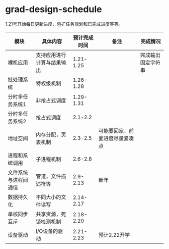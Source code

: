 # grad-design-schedule

1.21号开始每日更新进度，包扩任务规划和已完成进度等等。

|  模块   | 具体内容  | 预计完成时间 | 备注 | 完成情况 |
|  ----  | ----  |  ----   | ----  | ---- |
|裸机应用|支持应用进行计算与结果输出 |1.21-1.25||完成输出固定字符串
|批处理系统| 特权级机制| 1.26-1.28 |
|分时多任务系统1|非抢占式调度|1.29-1.31|
|分时多任务系统2|抢占式调度|2.1-2.2|
|地址空间|内存分配，页表机制|2.3-2.5|可能要回家，前面进度尽量紧凑点
|进程和系统调用|子进程机制|2.6-2.8|
|文件系统与进程间通信|管道，文件描述符等|2.9-2.13|新年|
|数据持久化|不同大小的文件读写|2.14-2.17|
|单核同步互斥|共享资源，死锁检测机制|2.18-2.20|
|设备驱动|I/O设备的驱动|2.21-2.23|预计2.22开学|
